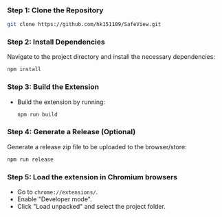 ### Step 1: Clone the Repository

```bash
git clone https://github.com/hk151109/SafeView.git
```
### Step 2: Install Dependencies

Navigate to the project directory and install the necessary dependencies:

```bash
npm install
```

### Step 3: Build the Extension

-   Build the extension by running:
    ```bash
    npm run build
    ```

### Step 4: Generate a Release (Optional)

Generate a release zip file to be uploaded to the browser/store:

```bash
npm run release
```

### Step 5: Load the extension in Chromium browsers

-   Go to `chrome://extensions/`.
-   Enable "Developer mode".
-   Click "Load unpacked" and select the project folder.
